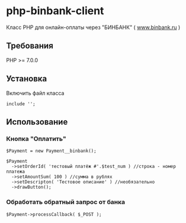 # php-binbank-client
Класс PHP для онлайн-оплаты через "БИНБАНК" ( www.binbank.ru )

## Требования
PHP >= 7.0.0

## Установка
Включить файл класса
```
include '';
```

## Использование
### Кнопка "Оплатить"
```
$Payment = new Payment__binbank();

$Payment
  ->setOrderId( 'тестовый платёж #'.$test_num ) //строка - номер платежа
  ->setAmountSum( 100 ) //сумма в рублях
  ->setDescripton( 'Тестовое описание' ) //необязательно
  ->drawButton();
```
### Обработать обратный запрос от банка
```
$Payment->processCallback( $_POST );
```

